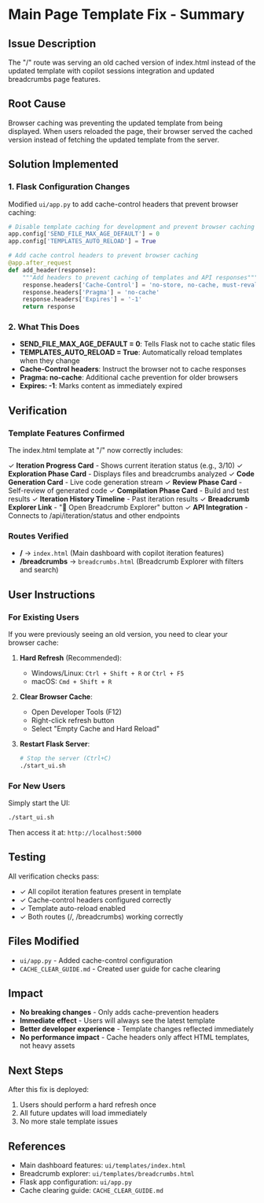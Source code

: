 # Main Page Template Fix - Summary

## Issue Description
The "/" route was serving an old cached version of index.html instead of the updated template with copilot sessions integration and updated breadcrumbs page features.

## Root Cause
Browser caching was preventing the updated template from being displayed. When users reloaded the page, their browser served the cached version instead of fetching the updated template from the server.

## Solution Implemented

### 1. Flask Configuration Changes
Modified `ui/app.py` to add cache-control headers that prevent browser caching:

```python
# Disable template caching for development and prevent browser caching
app.config['SEND_FILE_MAX_AGE_DEFAULT'] = 0
app.config['TEMPLATES_AUTO_RELOAD'] = True

# Add cache control headers to prevent browser caching
@app.after_request
def add_header(response):
    """Add headers to prevent caching of templates and API responses"""
    response.headers['Cache-Control'] = 'no-store, no-cache, must-revalidate, post-check=0, pre-check=0, max-age=0'
    response.headers['Pragma'] = 'no-cache'
    response.headers['Expires'] = '-1'
    return response
```

### 2. What This Does
- **SEND_FILE_MAX_AGE_DEFAULT = 0**: Tells Flask not to cache static files
- **TEMPLATES_AUTO_RELOAD = True**: Automatically reload templates when they change
- **Cache-Control headers**: Instruct the browser not to cache responses
- **Pragma: no-cache**: Additional cache prevention for older browsers
- **Expires: -1**: Marks content as immediately expired

## Verification

### Template Features Confirmed
The index.html template at "/" now correctly includes:

✓ **Iteration Progress Card** - Shows current iteration status (e.g., 3/10)
✓ **Exploration Phase Card** - Displays files and breadcrumbs analyzed
✓ **Code Generation Card** - Live code generation stream
✓ **Review Phase Card** - Self-review of generated code
✓ **Compilation Phase Card** - Build and test results
✓ **Iteration History Timeline** - Past iteration results
✓ **Breadcrumb Explorer Link** - "🧭 Open Breadcrumb Explorer" button
✓ **API Integration** - Connects to /api/iteration/status and other endpoints

### Routes Verified
- **/** → `index.html` (Main dashboard with copilot iteration features)
- **/breadcrumbs** → `breadcrumbs.html` (Breadcrumb Explorer with filters and search)

## User Instructions

### For Existing Users
If you were previously seeing an old version, you need to clear your browser cache:

1. **Hard Refresh** (Recommended):
   - Windows/Linux: `Ctrl + Shift + R` or `Ctrl + F5`
   - macOS: `Cmd + Shift + R`

2. **Clear Browser Cache**:
   - Open Developer Tools (F12)
   - Right-click refresh button
   - Select "Empty Cache and Hard Reload"

3. **Restart Flask Server**:
   ```bash
   # Stop the server (Ctrl+C)
   ./start_ui.sh
   ```

### For New Users
Simply start the UI:
```bash
./start_ui.sh
```

Then access it at: `http://localhost:5000`

## Testing
All verification checks pass:
- ✓ All copilot iteration features present in template
- ✓ Cache-control headers configured correctly
- ✓ Template auto-reload enabled
- ✓ Both routes (/, /breadcrumbs) working correctly

## Files Modified
- `ui/app.py` - Added cache-control configuration
- `CACHE_CLEAR_GUIDE.md` - Created user guide for cache clearing

## Impact
- **No breaking changes** - Only adds cache-prevention headers
- **Immediate effect** - Users will always see the latest template
- **Better developer experience** - Template changes reflected immediately
- **No performance impact** - Cache headers only affect HTML templates, not heavy assets

## Next Steps
After this fix is deployed:
1. Users should perform a hard refresh once
2. All future updates will load immediately
3. No more stale template issues

## References
- Main dashboard features: `ui/templates/index.html`
- Breadcrumb explorer: `ui/templates/breadcrumbs.html`
- Flask app configuration: `ui/app.py`
- Cache clearing guide: `CACHE_CLEAR_GUIDE.md`
